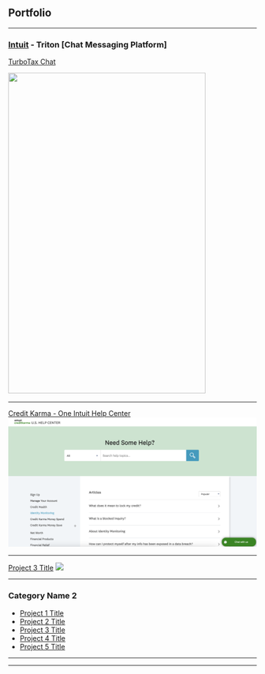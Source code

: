 ## Portfolio

---

### [Intuit](https://www.intuit.com/) - Triton [Chat Messaging Platform]
<a href="http://example.com/](https://turbotax.intuit.com/lp/ppc/1271?srqs=null&cid=ppc_gg_b_stan_all_na_Brand-BrandTT-BrandTTTTLAssistCPANearMePreparerProSpecialist-Exact_ty23-bu2-sb183_687935142471_142950094519_kwd-411008949271&srid=CjwKCAiAuYuvBhApEiwAzq_Yia4CTODHhJbVN9Ou6_y9Hj0jNaDbeRtlMuXOEXg6K8QK7QtDMw5XgRoCuLEQAvD_BwE&targetid=kwd-411008949271&skw=turbotax%20live%20expert&adid=687935142471&ven=gg&gad_source=1&gclid=CjwKCAiAuYuvBhApEiwAzq_Yia4CTODHhJbVN9Ou6_y9Hj0jNaDbeRtlMuXOEXg6K8QK7QtDMw5XgRoCuLEQAvD_BwE&gclsrc=aw.ds" target="_blank">TurboTax Chat</a>
<!--//TODO: convert .mov to gif and upload here: https://www.veed.io/edit/201d967d-dd37-448a-81dd-262a1ce92ae7/video -->
<img src="images/triton.gif?raw=true" width="400" height="650"/>

---
[Credit Karma - One Intuit Help Center](https://support.creditkarma.com/s/)
<img src="images/creditkarma.png?raw=true"/>

---
[Project 3 Title](http://example.com/)
<img src="images/dummy_thumbnail.jpg?raw=true"/>

---

### Category Name 2

- [Project 1 Title](http://example.com/)
- [Project 2 Title](http://example.com/)
- [Project 3 Title](http://example.com/)
- [Project 4 Title](http://example.com/)
- [Project 5 Title](http://example.com/)

---




---

